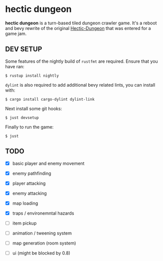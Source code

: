 
# hectic dungeon

**hectic dungeon** is a turn-based tiled dungeon crawler game. It's a reboot
and bevy rewrite of the original
[Hectic-Dungeon](https://github.com/HalfPixelStudios/Hectic-Dungeon) that was
entered for a game jam.

## DEV SETUP

Some features of the nightly build of `rustfmt` are required. Ensure that you
have ran:
```
$ rustup install nightly
```

`dylint` is also required to add additional bevy related lints, you can install
with:
```
$ cargo install cargo-dylint dylint-link
```

Next install some git hooks:
```
$ just devsetup
```

Finally to run the game:
```
$ just
```

## TODO
- [x] basic player and enemy movement
- [x] enemy pathfinding
- [x] player attacking
- [x] enemy attacking
- [x] map loading
- [x] traps / environemntal hazards
- [ ] item pickup
- [ ] animation / tweening system
- [ ] map generation (room system)
- [ ] ui (might be blocked by 0.8)

